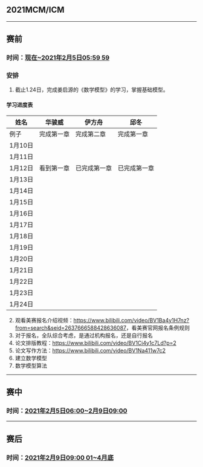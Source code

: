 ## 2021MCM/ICM

---
## 赛前

### 时间：<u>现在~2021年2月5日05:59 59</u>

### 安排

1. 截止1.24日，完成姜启源的《数学模型》的学习，掌握基础模型。

#### 学习进度表

姓名 | 华骏威   | 伊方舟   | 邱冬
-------|-------|-------|-------
例子| 完成第一章 | 完成第二章 | 完成第一章
1月10日 |       |       |
1月11日 |       |       |
1月12日 |看到第一章|已完成第一章|已完成第一章
1月13日 |       |       |
1月14日 |       |       |
1月15日 |       |       |
1月16日 |       |       |
1月17日 |       |       |
1月18日 |       |       |
1月19日 |       |       |
1月20日 |       |       |
1月21日 |       |       |
1月22日 |       |       |
1月23日 |       |       |
1月24日 |       |       |

2. 观看美赛报名介绍视频：<https://www.bilibili.com/video/BV1Ba4y1H7nz?from=search&seid=2637666588428636087>，看美赛官网报名条例规则
3. 对于报名，全队综合考虑，是通过机构报名，还是自行报名
4. 论文排版教程：<https://www.bilibili.com/video/BV1Ci4y1c7Ld?p=2>
5. 论文写作方法：<https://www.bilibili.com/video/BV1Na411w7c2>
6. 建立数学模型
7. 数学模型算法

---
## 赛中
### 时间：<u>2021年2月5日06:00~2月9日09:00</u>

---
## 赛后

### 时间：<u>2021年2月9日09:00 01~4月底</u>
